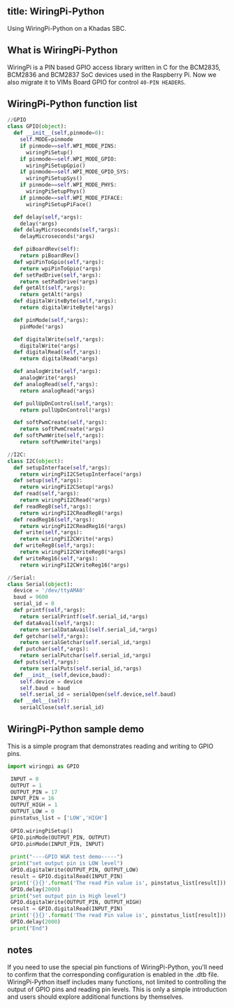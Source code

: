 title: WiringPi-Python
---

Using WiringPi-Python on a Khadas SBC.

## What is WiringPi-Python 
WiringPi is a PIN based GPIO access library written in C for the BCM2835, BCM2836 and BCM2837 SoC devices used in the Raspberry Pi. Now we also migrate it to VIMs Board GPIO for control `40-PIN HEADERS`.

## WiringPi-Python function list
```python
//GPIO
class GPIO(object):
  def __init__(self,pinmode=0):
    self.MODE=pinmode
    if pinmode==self.WPI_MODE_PINS:
      wiringPiSetup()
    if pinmode==self.WPI_MODE_GPIO:
      wiringPiSetupGpio()
    if pinmode==self.WPI_MODE_GPIO_SYS:
      wiringPiSetupSys()
    if pinmode==self.WPI_MODE_PHYS:
      wiringPiSetupPhys()
	if pinmode==self.WPI_MODE_PIFACE:
      wiringPiSetupPiFace()

  def delay(self,*args):
    delay(*args)
  def delayMicroseconds(self,*args):
    delayMicroseconds(*args)

  def piBoardRev(self):
    return piBoardRev()
  def wpiPinToGpio(self,*args):
    return wpiPinToGpio(*args)
  def setPadDrive(self,*args):
    return setPadDrive(*args)
  def getAlt(self,*args):
    return getAlt(*args)
  def digitalWriteByte(self,*args):
    return digitalWriteByte(*args)

  def pinMode(self,*args):
    pinMode(*args)

  def digitalWrite(self,*args):
    digitalWrite(*args)
  def digitalRead(self,*args):
    return digitalRead(*args)

  def analogWrite(self,*args):
    analogWrite(*args)
  def analogRead(self,*args):
    return analogRead(*args)

  def pullUpDnControl(self,*args):
    return pullUpDnControl(*args)

  def softPwmCreate(self,*args):
    return softPwmCreate(*args)
  def softPwmWrite(self,*args):
    return softPwmWrite(*args)

//I2C:
class I2C(object):
  def setupInterface(self,*args):
  	return wiringPiI2CSetupInterface(*args)
  def setup(self,*args):
    return wiringPiI2CSetup(*args)
  def read(self,*args):
    return wiringPiI2CRead(*args)
  def readReg8(self,*args):
    return wiringPiI2CReadReg8(*args)
  def readReg16(self,*args):
    return wiringPiI2CReadReg16(*args)
  def write(self,*args):
    return wiringPiI2CWrite(*args)
  def writeReg8(self,*args):
    return wiringPiI2CWriteReg8(*args)
  def writeReg16(self,*args):
    return wiringPiI2CWriteReg16(*args)

//Serial:
class Serial(object):
  device = '/dev/ttyAMA0'
  baud = 9600
  serial_id = 0
  def printf(self,*args):
    return serialPrintf(self.serial_id,*args)
  def dataAvail(self,*args):
    return serialDataAvail(self.serial_id,*args)
  def getchar(self,*args):
    return serialGetchar(self.serial_id,*args)
  def putchar(self,*args):
    return serialPutchar(self.serial_id,*args)
  def puts(self,*args):
    return serialPuts(self.serial_id,*args)
  def __init__(self,device,baud):
    self.device = device
    self.baud = baud
    self.serial_id = serialOpen(self.device,self.baud)
  def __del__(self):
    serialClose(self.serial_id)

```

## WiringPi-Python sample demo 

This is a simple program that demonstrates reading and writing to GPIO pins.

```python
import wiringpi as GPIO

 INPUT = 0
 OUTPUT = 1
 OUTPUT_PIN = 17
 INPUT_PIN = 16
 OUTPUT_HIGH = 1
 OUTPUT_LOW = 0
 pinstatus_list = ['LOW','HIGH']
 
 GPIO.wiringPiSetup()
 GPIO.pinMode(OUTPUT_PIN, OUTPUT)
 GPIO.pinMode(INPUT_PIN, INPUT)
 
 print("----GPIO W&R test demo-----")
 print("set output pin is LOW level")
 GPIO.digitalWrite(OUTPUT_PIN, OUTPUT_LOW)
 result = GPIO.digitalRead(INPUT_PIN)
 print('{}{}'.format('The read Pin value is', pinstatus_list[result]))
 GPIO.delay(2000)
 print("set output pin is High level")
 GPIO.digitalWrite(OUTPUT_PIN, OUTPUT_HIGH)
 result = GPIO.digitalRead(INPUT_PIN)
 print('{}{}'.format('The read Pin value is', pinstatus_list[result]))
 GPIO.delay(2000)
 print("End")
```

## notes
If you need to use the special pin functions of WiringPi-Python, you'll need to confirm that the corresponding configuration is enabled in the .dtb file.
WiringPi-Python itself includes many functions, not limited to controlling the output of GPIO pins and reading pin levels.
This is only a simple introduction and users should explore additional functions by themselves.
